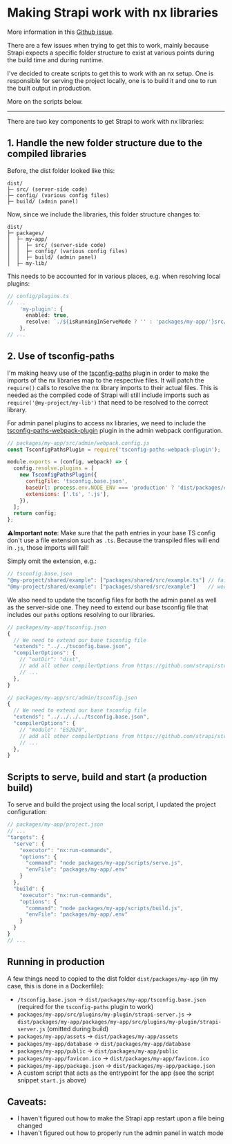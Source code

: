 # Making Strapi work with nx libraries

More information in this [Github issue](https://github.com/TriPSs/nx-extend/issues/49).

There are a few issues when trying to get this to work, mainly because Strapi expects a specific folder structure to exist at various points during the build time and during runtime.

I've decided to create scripts to get this to work with an nx setup.
One is responsible for serving the project locally, one is to build it and one to run the built output in production.

More on the scripts below.

---

There are two key components to get Strapi to work with nx libraries:

## 1. Handle the new folder structure due to the compiled libraries

Before, the dist folder looked like this:
```
dist/
├─ src/ (server-side code)
├─ config/ (various config files)
├─ build/ (admin panel)
```

Now, since we include the libraries, this folder structure changes to:
```
dist/
├─ packages/
│  ├─ my-app/
│  │  ├─ src/ (server-side code)
│  │  ├─ config/ (various config files)
│  │  ├─ build/ (admin panel)
│  ├─ my-lib/
```

This needs to be accounted for in various places, e.g. when resolving local plugins:

```ts
// config/plugins.ts
// ...
    'my-plugin': {
      enabled: true,
      resolve: `./${isRunningInServeMode ? '' : 'packages/my-app/'}src/plugins/my-plugin`,
    },
// ...
```


## 2. Use of tsconfig-paths

I'm making heavy use of the [tsconfig-paths](https://www.npmjs.com/package/tsconfig-paths) plugin in order to make the imports of the nx libraries map to the respective files.
It will patch the `require()` calls to resolve the nx library imports to their actual files. This is needed as the compiled code of Strapi will still include imports such as `require('@my-project/my-lib')` that need to be resolved to the correct library.

For admin panel plugins to access nx libraries, we need to include the [tsconfig-paths-webpack-plugin](https://www.npmjs.com/package/tsconfig-paths-webpack-plugin) plugin in the admin webpack configuration.

```js
// packages/my-app/src/admin/webpack.config.js
const TsconfigPathsPlugin = require('tsconfig-paths-webpack-plugin');

module.exports = (config, webpack) => {
  config.resolve.plugins = [
    new TsconfigPathsPlugin({
      configFile: 'tsconfig.base.json',
      baseUrl: process.env.NODE_ENV === 'production' ? 'dist/packages/cms' : 'packages/cms/dist',
      extensions: ['.ts', '.js'],
    }),
  ];
  return config;
};
```

⚠️**Important note**: Make sure that the path entries in your base TS config don't use a file extension such as `.ts`. Because the transpiled files will end in `.js`, those imports will fail!

Simply omit the extension, e.g.:
```js
// tsconfig.base.json
"@my-project/shared/example": ["packages/shared/src/example.ts"] // fails
"@my-project/shared/example": ["packages/shared/src/example"]    // works
```

We also need to update the tsconfig files for both the admin panel as well as the server-side one.
They need to extend our base tsconfig file that includes our `paths` options resolving to our libraries.

```js
// packages/my-app/tsconfig.json
{
  // We need to extend our base tsconfig file
  "extends": "../../tsconfig.base.json",
  "compilerOptions": {
    // "outDir": "dist",
    // add all other compilerOptions from https://github.com/strapi/strapi/blob/main/packages/utils/typescript/tsconfigs/server.json
    // ...
  },
}
```
```js
// packages/my-app/src/admin/tsconfig.json
{
  // We need to extend our base tsconfig file
  "extends": "../../../../tsconfig.base.json",
  "compilerOptions": {
    // "module": "ES2020",
    // add all other compilerOptions from https://github.com/strapi/strapi/blob/main/packages/utils/typescript/tsconfigs/admin.json
    // ...
  },
}
```

## Scripts to serve, build and start (a production build)

To serve and build the project using the local script, I updated the project configuration:
```js
// packages/my-app/project.json
// ...
"targets": {
  "serve": {
    "executor": "nx:run-commands",
    "options": {
      "command": "node packages/my-app/scripts/serve.js",
      "envFile": "packages/my-app/.env"
    }
  },
  "build": {
    "executor": "nx:run-commands",
    "options": {
      "command": "node packages/my-app/scripts/build.js",
      "envFile": "packages/my-app/.env"
    }
  }
}
// ...
```

## Running in production

A few things need to copied to the dist folder `dist/packages/my-app` (in my case, this is done in a Dockerfile):
- `/tsconfig.base.json` -> `dist/packages/my-app/tsconfig.base.json` (required for the `tsconfig-paths` plugin to work)
- `packages/my-app/src/plugins/my-plugin/strapi-server.js` -> `dist/packages/my-app/packages/my-app/src/plugins/my-plugin/strapi-server.js` (omitted during build)
- `packages/my-app/assets` -> `dist/packages/my-app/assets`
- `packages/my-app/database` -> `dist/packages/my-app/database`
- `packages/my-app/public` -> `dist/packages/my-app/public`
- `packages/my-app/favicon.ico` -> `dist/packages/my-app/favicon.ico`
- `packages/my-app/package.json` -> `dist/packages/my-app/package.json`
- A custom script that acts as the entrypoint for the app (see the script snippet `start.js` above)


## Caveats:
- I haven't figured out how to make the Strapi app restart upon a file being changed
- I haven't figured out how to properly run the admin panel in watch mode
